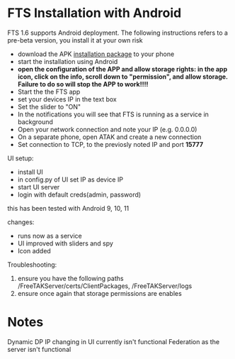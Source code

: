 # FTS Installation with Android
FTS 1.6 supports Android deployment. The following instructions refers to a pre-beta version, you install it at your own risk

- download the APK [installation package](https://ssna.box.com/s/6375rsnp2eftxnulonz7h0byduqjyd7l) to  your phone
- start the installation using Android
- **open the configuration of the APP and allow storage rights: in the app icon, click on the info, scroll down to "permission", and allow storage. Failure to do so will stop the APP to work!!!!**
- Start the the FTS app
- set your devices IP in the text box
- Set the slider to "ON"
- In the notifications you will see that FTS is running as a service in background
- Open your network connection and note your IP (e.g. 0.0.0.0)
- On a separate phone, open ATAK and create a new connection
- Set  connection to TCP, to the previosly noted IP and port **15777**

UI setup:
- install UI
- in config.py of UI set IP as device IP
- start UI server
- login with default creds(admin, password)

this has been tested with Android 9, 10, 11

changes:
- runs now as a service
- UI improved with sliders and spy
- Icon added

Troubleshooting:
1. ensure you have the following paths /FreeTAKServer/certs/ClientPackages, /FreeTAKServer/logs
2. ensure once again that storage permissions are enables

# Notes
Dynamic DP IP changing in UI currently isn't functional
Federation as the server isn't functional
